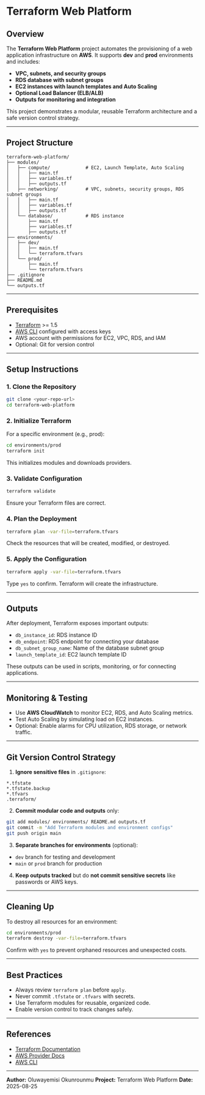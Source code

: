 # Terraform Web Platform

## Overview

The **Terraform Web Platform** project automates the provisioning of a web application infrastructure on **AWS**. It supports **dev** and **prod** environments and includes:

* **VPC, subnets, and security groups**
* **RDS database with subnet groups**
* **EC2 instances with launch templates and Auto Scaling**
* **Optional Load Balancer (ELB/ALB)**
* **Outputs for monitoring and integration**

This project demonstrates a modular, reusable Terraform architecture and a safe version control strategy.

---

## Project Structure

```
terraform-web-platform/
├── modules/
│   ├── compute/             # EC2, Launch Template, Auto Scaling
│   │   ├── main.tf
│   │   ├── variables.tf
│   │   ├── outputs.tf
│   ├── networking/          # VPC, subnets, security groups, RDS subnet groups
│   │   ├── main.tf
│   │   ├── variables.tf
│   │   ├── outputs.tf
│   └── database/            # RDS instance
│       ├── main.tf
│       ├── variables.tf
│       ├── outputs.tf
├── environments/
│   ├── dev/
│   │   ├── main.tf
│   │   └── terraform.tfvars
│   └── prod/
│       ├── main.tf
│       └── terraform.tfvars
├── .gitignore
├── README.md
└── outputs.tf
```

---

## Prerequisites

* [Terraform](https://www.terraform.io/downloads.html) >= 1.5
* [AWS CLI](https://aws.amazon.com/cli/) configured with access keys
* AWS account with permissions for EC2, VPC, RDS, and IAM
* Optional: Git for version control

---

## Setup Instructions

### 1. Clone the Repository

```bash
git clone <your-repo-url>
cd terraform-web-platform
```

### 2. Initialize Terraform

For a specific environment (e.g., prod):

```bash
cd environments/prod
terraform init
```

This initializes modules and downloads providers.

### 3. Validate Configuration

```bash
terraform validate
```

Ensure your Terraform files are correct.

### 4. Plan the Deployment

```bash
terraform plan -var-file=terraform.tfvars
```

Check the resources that will be created, modified, or destroyed.

### 5. Apply the Configuration

```bash
terraform apply -var-file=terraform.tfvars
```

Type `yes` to confirm. Terraform will create the infrastructure.

---

## Outputs

After deployment, Terraform exposes important outputs:

* `db_instance_id`: RDS instance ID
* `db_endpoint`: RDS endpoint for connecting your database
* `db_subnet_group_name`: Name of the database subnet group
* `launch_template_id`: EC2 launch template ID

These outputs can be used in scripts, monitoring, or for connecting applications.

---

## Monitoring & Testing

* Use **AWS CloudWatch** to monitor EC2, RDS, and Auto Scaling metrics.
* Test Auto Scaling by simulating load on EC2 instances.
* Optional: Enable alarms for CPU utilization, RDS storage, or network traffic.

---

## Git Version Control Strategy

1. **Ignore sensitive files** in `.gitignore`:

```gitignore
*.tfstate
*.tfstate.backup
*.tfvars
.terraform/
```

2. **Commit modular code and outputs** only:

```bash
git add modules/ environments/ README.md outputs.tf
git commit -m "Add Terraform modules and environment configs"
git push origin main
```

3. **Separate branches for environments** (optional):

* `dev` branch for testing and development
* `main` or `prod` branch for production

4. **Keep outputs tracked** but do **not commit sensitive secrets** like passwords or AWS keys.

---

## Cleaning Up

To destroy all resources for an environment:

```bash
cd environments/prod
terraform destroy -var-file=terraform.tfvars
```

Confirm with `yes` to prevent orphaned resources and unexpected costs.

---

## Best Practices

* Always review `terraform plan` before `apply`.
* Never commit `.tfstate` or `.tfvars` with secrets.
* Use Terraform modules for reusable, organized code.
* Enable version control to track changes safely.

---

## References

* [Terraform Documentation](https://www.terraform.io/docs)
* [AWS Provider Docs](https://registry.terraform.io/providers/hashicorp/aws/latest/docs)
* [AWS CLI](https://aws.amazon.com/cli/)

---

**Author:** Oluwayemisi Okunrounmu
**Project:** Terraform Web Platform
**Date:** 2025-08-25
